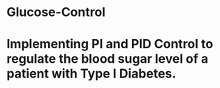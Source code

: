 # Glucose-Control
# Implementing PI and PID Control to regulate the blood sugar level of a patient with Type I Diabetes.
